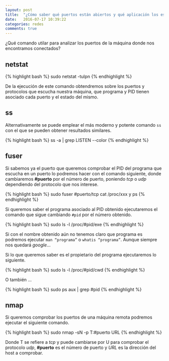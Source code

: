 ```yaml
---
layout: post
title:  "¿Cómo saber qué puertos están abiertos y qué aplicación los escucha?"
date:   2016-07-17 10:39:22
categories: redes
comments: true
---
```


¿Qué comando utilar para analizar los puertos de la máquina donde nos encontramos conectados?

**netstat**
-----------

{% highlight bash %}
sudo netstat -tulpn
{% endhighlight %}

De la ejecución de este comando obtendremos sobre los puertos y protocolos que escucha nuestra máquina, que programa y PID tienen asociado cada puerto y el estado del mismo.

**ss**
------
Alternativamente se puede emplear el más moderno y potente comando `ss` con el que se pueden obtener resultados similares.

{% highlight bash %}
ss -a | grep LISTEN --color
{% endhighlight %}

**fuser**
---------

Si sabemos ya el puerto que queremos comprobar el PID del programa que escucha en un puerto lo podremos hacer con el comando siguiente, donde cambiaremos **#puerto** por el número de puerto, poniendo *tcp* o *udp* dependiendo del protocolo que nos interese.

{% highlight bash %}
sudo fuser #puerto/tcp
cat /proc/xxx y ps
{% endhighlight %}

Si queremos saber el programa asociado al PID obtenido ejecutaremos el comando que sigue cambiando `#pid` por el número obtenido.

{% highlight bash %}
sudo ls -l /proc/#pid/exe
{% endhighlight %}

Si con el nombre obtenido aún no tenemos claro que programa es podremos ejecutar `man “programa”` o `whatis “programa”`. Aunque siempre nos quedará *google*…

Si lo que queremos saber es el propietario del programa ejecutaremos lo siguiente.

{% highlight bash %}
sudo ls -l /proc/#pid/cwd
{% endhighlight %}

O también …

{% highlight bash %}
sudo ps aux | grep #pid
{% endhighlight %}

**nmap**
--------

Si queremos comprobar los puertos de una máquina remota podremos ejecutar el siguiente comando.

{% highlight bash %}
sudo nmap -sN -p T:#puerto URL
{% endhighlight %}

Donde T se refiere a *tcp* y puede cambiarse por U para comprobar el protocolo *udp*, **#puerto** es el número de puerto y *URL* es la dirección del host a comprobar.
